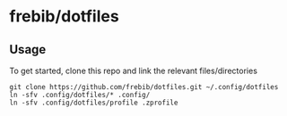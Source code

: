 # frebib/dotfiles

## Usage
To get started, clone this repo and link the relevant files/directories

```shell
git clone https://github.com/frebib/dotfiles.git ~/.config/dotfiles
ln -sfv .config/dotfiles/* .config/
ln -sfv .config/dotfiles/profile .zprofile
```
